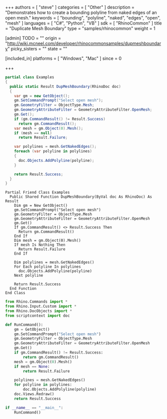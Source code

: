 +++
authors = [ "steve" ]
categories = [ "Other" ]
description = "Demonstrates how to create a bounding polyline from naked edges of an open mesh."
keywords = [ "bounding", "polyline", "naked", "edges", "open", "mesh" ]
languages = [ "C#", "Python", "VB" ]
sdk = [ "RhinoCommon" ]
title = "Duplicate Mesh Boundary"
type = "samples/rhinocommon"
weight = 1

[admin]
TODO = ""
origin = "http://wiki.mcneel.com/developer/rhinocommonsamples/dupmeshboundary"
picky_sisters = ""
state = ""

[included_in]
platforms = [ "Windows", "Mac" ]
since = 0

+++

<div class="codetab-content" id="cs">

```cs
partial class Examples
{
  public static Result DupMeshBoundary(RhinoDoc doc)
  {
    var gm = new GetObject();
    gm.SetCommandPrompt("Select open mesh");
    gm.GeometryFilter = ObjectType.Mesh;
    gm.GeometryAttributeFilter = GeometryAttributeFilter.OpenMesh;
    gm.Get();
    if (gm.CommandResult() != Result.Success)
      return gm.CommandResult();
    var mesh = gm.Object(0).Mesh();
    if (mesh == null)
      return Result.Failure;

    var polylines = mesh.GetNakedEdges();
    foreach (var polyline in polylines)
    {
      doc.Objects.AddPolyline(polyline);
    }

    return Result.Success;
  }
}
```

</div>


<div class="codetab-content" id="vb">

```vbnet
Partial Friend Class Examples
  Public Shared Function DupMeshBoundary(ByVal doc As RhinoDoc) As Result
	Dim gm = New GetObject()
	gm.SetCommandPrompt("Select open mesh")
	gm.GeometryFilter = ObjectType.Mesh
	gm.GeometryAttributeFilter = GeometryAttributeFilter.OpenMesh
	gm.Get()
	If gm.CommandResult() <> Result.Success Then
	  Return gm.CommandResult()
	End If
	Dim mesh = gm.Object(0).Mesh()
	If mesh Is Nothing Then
	  Return Result.Failure
	End If

	Dim polylines = mesh.GetNakedEdges()
	For Each polyline In polylines
	  doc.Objects.AddPolyline(polyline)
	Next polyline

	Return Result.Success
  End Function
End Class
```

</div>


<div class="codetab-content" id="py">

```python
from Rhino.Commands import *
from Rhino.Input.Custom import *
from Rhino.DocObjects import *
from scriptcontext import doc

def RunCommand():
    gm = GetObject()
    gm.SetCommandPrompt("Select open mesh")
    gm.GeometryFilter = ObjectType.Mesh
    gm.GeometryAttributeFilter = GeometryAttributeFilter.OpenMesh
    gm.Get()
    if gm.CommandResult() != Result.Success:
        return gm.CommandResult()
    mesh = gm.Object(0).Mesh()
    if mesh == None:
        return Result.Failure

    polylines = mesh.GetNakedEdges()
    for polyline in polylines:
        doc.Objects.AddPolyline(polyline)
    doc.Views.Redraw()
    return Result.Success

if __name__ == "__main__":
    RunCommand()
```

</div>
